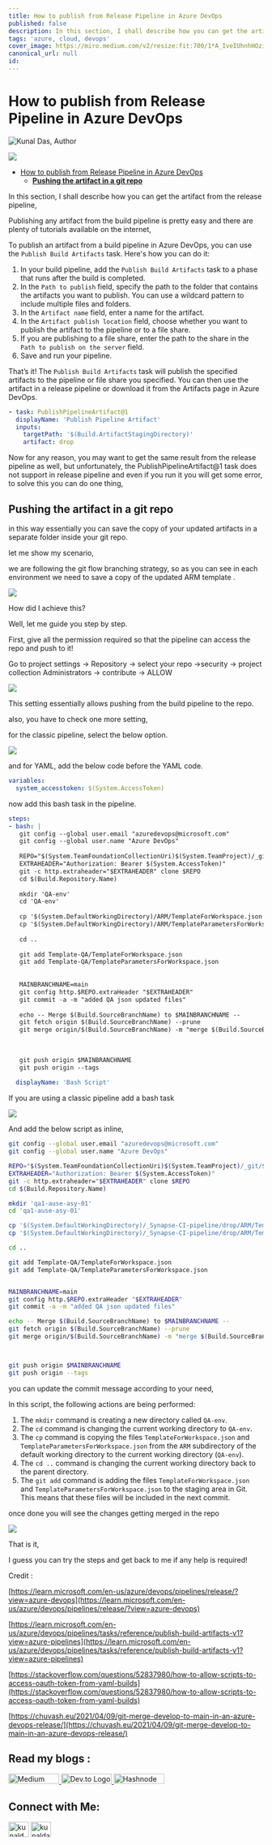 ```yaml
---
title: How to publish from Release Pipeline in Azure DevOps
published: false
description: In this section, I shall describe how you can get the artifact from the release pipeline.
tags: 'azure, cloud, devops'
cover_image: https://miro.medium.com/v2/resize:fit:700/1*A_IveIUhnhHOzi_a04hecA.png
canonical_url: null
id: 
---
```


# How to publish from Release Pipeline in Azure DevOps

![Kunal Das, Author](https://miro.medium.com/v2/resize:fill:44:44/1*kfaefcgQPHrPsNobjuiiSg.jpeg)


![](https://miro.medium.com/v2/resize:fit:700/1*A_IveIUhnhHOzi_a04hecA.png)

- [How to publish from Release Pipeline in Azure DevOps](#how-to-publish-from-release-pipeline-in-azure-devops)
  - [**Pushing the artifact in a git repo**](#pushing-the-artifact-in-a-git-repo)


In this section, I shall describe how you can get the artifact from the release pipeline,

Publishing any artifact from the build pipeline is pretty easy and there are plenty of tutorials available on the internet,

To publish an artifact from a build pipeline in Azure DevOps, you can use the `Publish Build Artifacts` task. Here's how you can do it:

1.  In your build pipeline, add the `Publish Build Artifacts` task to a phase that runs after the build is completed.
2.  In the `Path to publish` field, specify the path to the folder that contains the artifacts you want to publish. You can use a wildcard pattern to include multiple files and folders.
3.  In the `Artifact name` field, enter a name for the artifact.
4.  In the `Artifact publish location` field, choose whether you want to publish the artifact to the pipeline or to a file share.
5.  If you are publishing to a file share, enter the path to the share in the `Path to publish on the server` field.
6.  Save and run your pipeline.

That’s it! The `Publish Build Artifacts` task will publish the specified artifacts to the pipeline or file share you specified. You can then use the artifact in a release pipeline or download it from the Artifacts page in Azure DevOps.
```yaml
- task: PublishPipelineArtifact@1
  displayName: 'Publish Pipeline Artifact'
  inputs:
    targetPath: '$(Build.ArtifactStagingDirectory)'
    artifact: drop
```

Now for any reason, you may want to get the same result from the release pipeline as well, but unfortunately, the PublishPipelineArtifact@1 task does not support in release pipeline and even if you run it you will get some error, to solve this you can do one thing,

## **Pushing the artifact in a git repo**

in this way essentially you can save the copy of your updated artifacts in a separate folder inside your git repo.

let me show my scenario,

we are following the git flow branching strategy, so as you can see in each environment we need to save a copy of the updated ARM template .

![](https://miro.medium.com/v2/resize:fit:700/1*N02QCq_JlDm7I_FWyNanSg.png)

How did I achieve this?

Well, let me guide you step by step.

First, give all the permission required so that the pipeline can access the repo and push to it!

Go to project settings → Repository → select your repo →security → project collection Administrators → contribute → ALLOW

![](https://miro.medium.com/v2/resize:fit:700/1*AlJk6VeImXA3urf7XfHt_Q.png)

This setting essentially allows pushing from the build pipeline to the repo.

also, you have to check one more setting,

for the classic pipeline, select the below option.

![](https://miro.medium.com/v2/resize:fit:328/1*ImXJ-rMt4oEHY9BAHriYaw.png)

and for YAML, add the below code before the YAML code.

```yaml
variables:
  system_accesstoken: $(System.AccessToken)
```

now add this bash task in the pipeline.
```yaml
steps:
- bash: |
   git config --global user.email "azuredevops@microsoft.com"
   git config --global user.name "Azure DevOps"
   
   REPO="$(System.TeamFoundationCollectionUri)$(System.TeamProject)/_git/$(Build.Repository.Name)"
   EXTRAHEADER="Authorization: Bearer $(System.AccessToken)"
   git -c http.extraheader="$EXTRAHEADER" clone $REPO 
   cd $(Build.Repository.Name)
   
   mkdir 'QA-env'
   cd 'QA-env'
   
   cp '$(System.DefaultWorkingDirectory)/ARM/TemplateForWorkspace.json' .
   cp '$(System.DefaultWorkingDirectory)/ARM/TemplateParametersForWorkspace.json' .
   
   cd ..
   
   git add Template-QA/TemplateForWorkspace.json
   git add Template-QA/TemplateParametersForWorkspace.json
   
   
   MAINBRANCHNAME=main
   git config http.$REPO.extraHeader "$EXTRAHEADER"
   git commit -a -m "added QA json updated files"
   
   echo -- Merge $(Build.SourceBranchName) to $MAINBRANCHNAME --
   git fetch origin $(Build.SourceBranchName) --prune
   git merge origin/$(Build.SourceBranchName) -m "merge $(Build.SourceBranchName) to $MAINBRANCHNAME" --no-ff --allow-unrelated-histories
   
   
   
   git push origin $MAINBRANCHNAME
   git push origin --tags
   
  displayName: 'Bash Script'
```

If you are using a classic pipeline add a bash task

![](https://miro.medium.com/v2/resize:fit:700/1*dKCLnmrNT6qGFCkxWOYD6A.png)

And add the below script as inline,

```bash
git config --global user.email "azuredevops@microsoft.com"
git config --global user.name "Azure DevOps"

REPO="$(System.TeamFoundationCollectionUri)$(System.TeamProject)/_git/$(Build.Repository.Name)"
EXTRAHEADER="Authorization: Bearer $(System.AccessToken)"
git -c http.extraheader="$EXTRAHEADER" clone $REPO 
cd $(Build.Repository.Name)

mkdir 'qa1-ause-asy-01'
cd 'qa1-ause-asy-01'

cp '$(System.DefaultWorkingDirectory)/_Synapse-CI-pipeline/drop/ARM/TemplateForWorkspace.json' .
cp '$(System.DefaultWorkingDirectory)/_Synapse-CI-pipeline/drop/ARM/TemplateParametersForWorkspace.json' .

cd ..

git add Template-QA/TemplateForWorkspace.json
git add Template-QA/TemplateParametersForWorkspace.json


MAINBRANCHNAME=main
git config http.$REPO.extraHeader "$EXTRAHEADER"
git commit -a -m "added QA json updated files"

echo -- Merge $(Build.SourceBranchName) to $MAINBRANCHNAME --
git fetch origin $(Build.SourceBranchName) --prune
git merge origin/$(Build.SourceBranchName) -m "merge $(Build.SourceBranchName) to $MAINBRANCHNAME" --no-ff --allow-unrelated-histories



git push origin $MAINBRANCHNAME
git push origin --tags
```

you can update the commit message according to your need,

In this script, the following actions are being performed:

1.  The `mkdir` command is creating a new directory called `QA-env`.
2.  The `cd` command is changing the current working directory to `QA-env`.
3.  The `cp` command is copying the files `TemplateForWorkspace.json` and `TemplateParametersForWorkspace.json` from the `ARM` subdirectory of the default working directory to the current working directory (`QA-env`).
4.  The `cd ..` command is changing the current working directory back to the parent directory.
5.  The `git add` command is adding the files `TemplateForWorkspace.json` and `TemplateParametersForWorkspace.json` to the staging area in Git. This means that these files will be included in the next commit.

once done you will see the changes getting merged in the repo

![](https://miro.medium.com/v2/resize:fit:700/1*uFy8Cz23_1TFnnbKBoOCEQ.png)

That is it,

I guess you can try the steps and get back to me if any help is required!

Credit :

[https://learn.microsoft.com/en-us/azure/devops/pipelines/release/?view=azure-devops](https://learn.microsoft.com/en-us/azure/devops/pipelines/release/?view=azure-devops)

[https://learn.microsoft.com/en-us/azure/devops/pipelines/tasks/reference/publish-build-artifacts-v1?view=azure-pipelines](https://learn.microsoft.com/en-us/azure/devops/pipelines/tasks/reference/publish-build-artifacts-v1?view=azure-pipelines)

[https://stackoverflow.com/questions/52837980/how-to-allow-scripts-to-access-oauth-token-from-yaml-builds](https://stackoverflow.com/questions/52837980/how-to-allow-scripts-to-access-oauth-token-from-yaml-builds)

[https://chuvash.eu/2021/04/09/git-merge-develop-to-main-in-an-azure-devops-release/](https://chuvash.eu/2021/04/09/git-merge-develop-to-main-in-an-azure-devops-release/)


## Read my blogs : 
 
<a href="https://kunaldaskd.medium.com">
    <img src="https://upload.wikimedia.org/wikipedia/commons/thumb/0/0d/Medium_%28website%29_logo.svg/798px-Medium_%28website%29_logo.svg.png" alt="Medium Logo" height="20"width="100"/>
</a>
<a href="https://dev.to/kunaldas">
    <img src="https://dev-to-uploads.s3.amazonaws.com/uploads/logos/resized_logo_UQww2soKuUsjaOGNB38o.png" alt="Dev.to Logo" height="20"width="100"/>
</a>
<a href="https://kunaldas.hashnode.dev">
    <img src="https://cdn.hashnode.com/res/hashnode/image/upload/v1675531271955/ALEtNA1cM.png?auto=compress" alt="Hashnode Logo" height="20"width="100"/>
</a>

## Connect with Me:

<p align="left">
<a href="https://twitter.com/kunald_official" target="blank"><img align="center" src="https://raw.githubusercontent.com/rahuldkjain/github-profile-readme-generator/master/src/images/icons/Social/twitter.svg" alt="kunald_official" height="30" width="40" /></a>
<a href="https://linkedin.com/in/kunaldaskd" target="blank"><img align="center" src="https://raw.githubusercontent.com/rahuldkjain/github-profile-readme-generator/master/src/images/icons/Social/linked-in-alt.svg" alt="kunaldaskd" height="30" width="40" /></a>
</p>